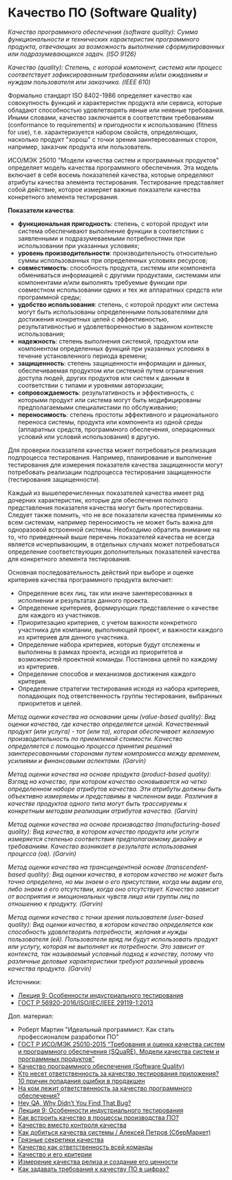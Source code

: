 # Качество ПО (Software Quality)

_Качество программного обеспечения (software quality): Сумма функциональности и технических характеристик программного продукта, отвечающих за возможность выполнения сформулированных или подразумевающихся задач. (ISO 9126)_

_Качество (quality): Степень, с которой компонент, система или процесс соответствует зафиксированным требованиям и/или ожиданиям и нуждам пользователя или заказчика. (IEEE 610)_

Формально стандарт ISO 8402-1986 определяет качество как совокупность функций и характеристик продукта или сервиса, которые обладают способностью удовлетворять явные или неявные требования. Иными словами, качество заключается в соответствии требованиям (conformance to requirements) и пригодности к использованию (fitness for use), т.е. характеризуется набором свойств, определяющих, насколько продукт "хорош" с точки зрения заинтересованных сторон, например, заказчик продукта или пользователь.

ИСО/МЭК 25010 "Модели качества систем и программных продуктов" определяет модель качества программного обеспечения. Эта модель включает в себя восемь показателей качества, которые определяют атрибуты качества элемента тестирования. Тестирование представляет собой действие, которое измеряет важные показатели качества конкретного элемента тестирования.

**Показатели качества**:

* **функциональная пригодность**: степень, с которой продукт или система обеспечивают выполнение функции в соответствии с заявленными и подразумеваемыми потребностями при использовании при указанных условиях;
* **уровень производительности**: производительность относительно суммы использованных при определенных условиях ресурсов;
* **совместимость**: способность продукта, системы или компонента обмениваться информацией с другими продуктами, системами или компонентами и/или выполнять требуемые функции при совместном использовании одних и тех же аппаратных средств или программной среды;
* **удобство использования**: степень, с которой продукт или система могут быть использованы определенными пользователями для достижения конкретных целей с эффективностью, результативностью и удовлетворенностью в заданном контексте использования;
* **надежность**: степень выполнения системой, продуктом или компонентом определенных функций при указанных условиях в течение установленного периода времени;
* **защищенность**: степень защищенности информации и данных, обеспечиваемая продуктом или системой путем ограничения доступа людей, других продуктов или систем к данным в соответствии с типами и уровнями авторизации;
* **сопровождаемость**: результативность и эффективность, с которыми продукт или система могут быть модифицированы предполагаемыми специалистами по обслуживанию;
* **переносимость**: степень простоты эффективного и рационального переноса системы, продукта или компонента из одной среды (аппаратных средств, программного обеспечения, операционных условий или условий использования) в другую.

Для проверки показателя качества может потребоваться реализация подпроцесса тестирования. Например, планирование и выполнение тестирования для измерения показателя качества защищенности могут потребовать реализации подпроцесса тестирования защищенности (тестирования защищенности).

Каждый из вышеперечисленных показателей качества имеет ряд дочерних характеристик, которые для обеспечения полного представления показателя качества могут быть протестированы. Следует также помнить, что не все показатели качества применимы ко всем системам, например переносимость не может быть важна для одноразовой встроенной системы. Необходимо обратить внимание на то, что приведенный выше перечень показателей качества не всегда является исчерпывающим, в отдельных случаях может потребоваться определение соответствующих дополнительных показателей качества для конкретного элемента тестирования.

Основная последовательность действий при выборе и оценке критериев качества программного продукта включает:

* Определение всех лиц, так или иначе заинтересованных в исполнении и результатах данного проекта.
* Определение критериев, формирующих представление о качестве для каждого из участников.
* Приоритезацию критериев, с учетом важности конкретного участника для компании, выполняющей проект, и важности каждого из критериев для данного участника.
* Определение набора критериев, которые будут отслежены и выполнены в рамках проекта, исходя из приоритетов и возможностей проектной команды. Постановка целей по каждому из критериев.
* Определение способов и механизмов достижения каждого критерия.
* Определение стратегии тестирования исходя из набора критериев, попадающих под ответственность группы тестирования, выбранных приоритетов и целей.

_Метод оценки качества на основании цены (value-based quality): Вид оценки качества, где качество определяется ценой. Качественный продукт (или услуга) - тот (или та), которая обеспечивает желаемую производительность по приемлемой стоимости. Качество определяется с помощью процесса принятия решений заинтересованными сторонами путем компромисса между временем, усилиями и финансовыми аспектами. (Garvin)_

_Метод оценки качества на основе продукта (product-based quality): Взгляд на качество, при котором качество основывается на четко определенном наборе атрибутов качества. Эти атрибуты должны быть объективно измеряемы и представимы в численном виде. Различия в качестве продуктов одного типа могут быть трассируемы к конкретным методам реализации атрибутов качества. (Garvin)_

_Метод оценки качества на основе производства (manufacturing-based quality): Вид качества, в котором качество продукта или услуги измеряется степенью соответствия предполагаемому дизайну и требованиям. Качество возникает в результате использования процесса (ов). (Garvin)_

_Метод оценки качества на трансцендентной основе (transcendent-based quality): Вид оценки качества, в котором качество не может быть точно определено, но мы знаем о его присутствии, когда мы видим его, либо знаем о его отсутствии, когда оно отсутствует. Качество зависит от восприятия и эмоциональных чувств лица или группы лиц по отношению к продукту. (Garvin)_

_Метод оценки качества с точки зрения пользователя (user-based quality): Вид оценки качества, в котором качество определяется как способность удовлетворять потребности, желания и нужды пользователя (ей). Пользователи вряд ли будут использовать продукт или услугу, которая не выполняет их потребности. Это зависит от контекста, так называемый условный подход к качеству, потому что различные деловые характеристики требуют различный уровень качества продукта. (Garvin)_

Источники:

* [Лекция 9: Особенности индустриального тестирования](https://intuit.ru/studies/courses/48/48/lecture/1440)
* [ГОСТ Р 56920-2016/ISO/IEC/IEEE 29119-1:2013](https://docs.cntd.ru/document/1200134996)

Доп. материал:

* Роберт Мартин "Идеальный программист. Как стать профессионалом разработки ПО"
* [ГОСТ Р ИСО/МЭК 25010-2015 “Требования и оценка качества систем и программного обеспечения (SQuaRE). Модели качества систем и программных продуктов”](https://docs.cntd.ru/document/1200121069)
* [Качество программного обеспечения (Software Quality)](https://analytics.infozone.pro/software-quality/)
* [Кто несет ответственность за качество тестирования приложения? 10 причин попадания ошибки в продакшен](https://habr.com/ru/company/otus/blog/471080/)
* [На ком лежит ответственность за качество программного обеспечения?](https://habr.com/ru/company/otus/blog/537554/)
* [Hey QA, Why Didn’t You Find That Bug?](https://betterprogramming.pub/hey-qa-why-didnt-you-find-that-bug-42ab3ef0a7e0)
* [Лекция 9: Особенности индустриального тестирования](https://intuit.ru/studies/courses/48/48/lecture/1440?page=1)
* [Как встроить качество в процессы производства ПО?](https://habr.com/ru/post/590639/)
* [Качество вместо контроля качества](https://habr.com/ru/post/549130/)
* [Как добиться качества системы / Алексей Петров (СберМаркет)](https://www.youtube.com/watch?v=oi8V6bk8oSw)
* [Грязные секретики качества](https://telegra.ph/Gryaznye-sekretiki-kachestva-03-15)
* [Качество как ответственность всей команды](https://www.youtube.com/watch?v=3URqwgBMn3g)
* [Качество и его критерии](https://www.youtube.com/watch?v=ekR7Txrmpy0)
* [Измерение качества релиза и создание его ценности](https://www.youtube.com/watch?v=QqbqudHeQck)
* [Как задавать требования к качеству ПО в цифрах?](https://habr.com/ru/post/661331/)
